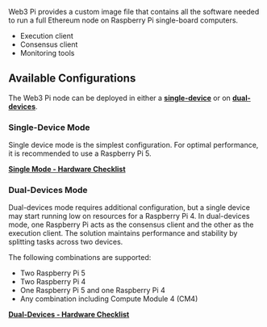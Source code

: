 Web3 Pi provides a custom image file that contains all the software needed to run a full Ethereum node on Raspberry Pi single-board computers.

- Execution client
- Consensus client
- Monitoring tools

## Available Configurations

The Web3 Pi node can be deployed in either a **[single-device](single-mode/hardware-checklist.md)** or on **[dual-devices](dual-mode/hardware-checklist.md)**.

### Single-Device Mode

Single device mode is the simplest configuration. For optimal performance, it is recommended to use a Raspberry Pi 5.

**[Single Mode - Hardware Checklist](single-mode/hardware-checklist.md)**

### Dual-Devices Mode

Dual-devices mode requires additional configuration, but a single device may start running low on resources for a Raspberry Pi 4. In dual-devices mode, one Raspberry Pi acts as the consensus client and the other as the execution client. The solution maintains performance and stability by splitting tasks across two devices.

The following combinations are supported:

- Two Raspberry Pi 5
- Two Raspberry Pi 4
- One Raspberry Pi 5 and one Raspberry Pi 4
- Any combination including Compute Module 4 (CM4)

**[Dual-Devices - Hardware Checklist](dual-mode/hardware-checklist.md)**

